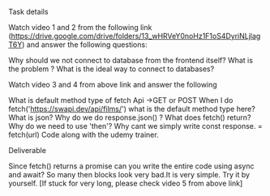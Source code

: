 Task details

Watch video 1 and 2 from the following link (https://drive.google.com/drive/folders/13_wHRVeY0noHz1F1oS4DyriNLjlagT6Y) and answer the following questions:

Why should we not connect to database from the frontend itself? What is the problem ?
What is the ideal way to connect to databases?




Watch video 3  and 4 from above link and answer the following

What is default method type of fetch Api ->GET or POST
When I do fetch('https://swapi.dev/api/films/') what is the default method type here?
What is json? Why do we do response.json() ?
What does fetch() return? Why do we need to use 'then'?
Why cant we simply write const response. = fetch(url)
Code along with the udemy trainer.


Deliverable

Since fetch() returns a promise can you write the entire code using async and await? So many then blocks look very bad.It is very simple. Try it by yourself.
[If stuck for very long, please check video 5 from above link]